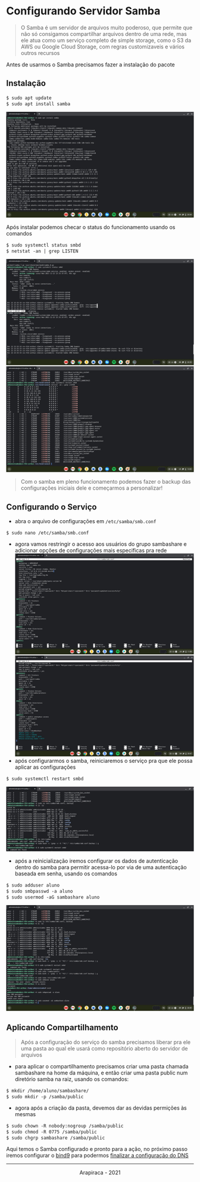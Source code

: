 # Configurando Servidor Samba

> O Samba é um servidor de arquivos muito poderoso, que permite que não só consigamos compartilhar arquivos dentro de uma rede, mas ele atua como um serviço completo de simple storage, como o S3 da AWS ou Google Cloud Storage, com regras customizaveis e vários outros recursos

Antes de usarmos o Samba precisamos fazer a instalação do pacote

## Instalação
```shell
$ sudo apt update
$ sudo apt install samba
```
![install samba](../media/images/7.jpg)

Após instalar podemos checar o status do funcionamento usando os comandos
```shell
$ sudo systemctl status smbd
$ netstat -an | grep LISTEN
```
![check smbd status](../media/images/8.jpg)
![check smbd status](../media/images/9.jpg)

> Com o samba em pleno funcionamento podemos fazer o backup das configurações iniciais dele e começarmos a personalizar!

## Configurando o Serviço
* abra o arquivo de configurações em `/etc/samba/smb.conf`
```shell
$ sudo nano /etc/samba/smb.conf
```
* agora vamos restringir o acesso aos usuários do grupo sambashare e adicionar opções de configurações mais especificas pra rede
![smb1](../media/images/10.jpg)
![smb1](../media/images/11.jpg)
* após configurarmos o samba, reiniciaremos o serviço pra que ele possa aplicar as configurações
```shell
$ sudo systemctl restart smbd
```
![smb1](../media/images/12.jpg)
* após a reinicialização iremos configurar os dados de autenticação dentro do samba para permitir acessa-lo por via de uma autenticação baseada em senha, usando os comandos
```shell
$ sudo adduser aluno
$ sudo smbpasswd -a aluno
$ sudo usermod -aG sambashare aluno
```
![smb1](../media/images/13.jpg)

## Aplicando Compartilhamento
> Após a configuração do serviço do samba precisamos liberar pra ele uma pasta ao qual ele usará como repositório aberto do servidor de arquivos

* para aplicar o compartilhamento precisamos criar uma pasta chamada sambashare na home da máquina, e então criar uma pasta public num diretório samba na raiz, usando os comandos:
```shell
$ mkdir /home/aluno/sambashare/
$ sudo mkdir -p /samba/public
```
* agora após a criação da pasta, devemos dar as devidas permições às mesmas
```shell
$ sudo chown -R nobody:nogroup /samba/public
$ sudo chmod -R 0775 /samba/public
$ sudo chgrp sambashare /samba/public
```

Aqui temos o Samba configurado e pronto para a ação, no próximo passo iremos configurar o [bind9](https://www.isc.org/bind/) para podermos [finalizar a configuração do DNS](../dns/bind9.md) 
___
<p align="center"> Arapiraca - 2021 </p>